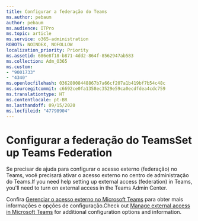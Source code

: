 ```yaml
---
title: Configurar a federação do Teams
ms.author: pebaum
author: pebaum
ms.audience: ITPro
ms.topic: article
ms.service: o365-administration
ROBOTS: NOINDEX, NOFOLLOW
localization_priority: Priority
ms.assetid: 686e8f18-b871-4dd2-864f-8562947ab583
ms.collection: Adm_O365
ms.custom:
- "9001733"
- "4340"
ms.openlocfilehash: 03628008448867b7a66cf207a1b419bf7b54c48c
ms.sourcegitcommit: c6692ce0fa1358ec3529e59ca0ecdfdea4cdc759
ms.translationtype: HT
ms.contentlocale: pt-BR
ms.lasthandoff: 09/15/2020
ms.locfileid: "47798904"
---
```

# <a name="set-up-teams-federation"></a><span data-ttu-id="6aa6b-102">Configurar a federação do Teams</span><span class="sxs-lookup"><span data-stu-id="6aa6b-102">Set up Teams Federation</span></span>

<span data-ttu-id="6aa6b-103">Se precisar de ajuda para configurar o acesso externo (federação) no Teams, você precisará ativar o acesso externo no centro de administração do Teams.</span><span class="sxs-lookup"><span data-stu-id="6aa6b-103">If you need help setting up external access (federation) in Teams, you'll need to turn on external access in the Teams Admin Center.</span></span>

<span data-ttu-id="6aa6b-104">Confira [Gerenciar o acesso externo no Microsoft Teams](https://docs.microsoft.com/microsoftteams/manage-external-access) para obter mais informações e opções de configuração.</span><span class="sxs-lookup"><span data-stu-id="6aa6b-104">Check out [Manage external access in Microsoft Teams](https://docs.microsoft.com/microsoftteams/manage-external-access) for additional configuration options and information.</span></span>
